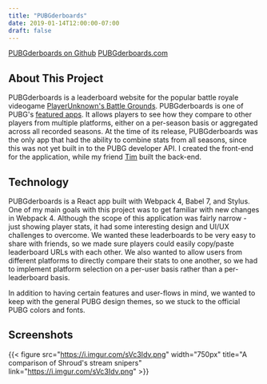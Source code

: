 ```yaml
---
title: "PUBGderboards"
date: 2019-01-14T12:00:00-07:00
draft: false
---
```


[PUBGderboards on Github](https://github.com/timendez/pubg-leaderboards)
[PUBGderboards.com](https://www.pubgderboards.com/)

## About This Project

PUBGderboards is a leaderboard website for the popular battle royale videogame [PlayerUnknown's Battle Grounds](https://www.pubg.com/). PUBGderboards is one of PUBG's [featured apps](https://developer.pubg.com/featured_apps?locale=en). It allows players to see how they compare to other players from multiple platforms, either on a per-season basis or aggregated across all recorded seasons. At the time of its release, PUBGderboards was the only app that had the ability to combine stats from all seasons, since this was not yet built in to the PUBG developer API. I created the front-end for the application, while my friend [Tim](https://github.com/timendez) built the back-end.

## Technology

PUBGderboards is a React app built with Webpack 4, Babel 7, and Stylus. One of my main goals with this project was to get familiar with new changes in Webpack 4. Although the scope of this application was fairly narrow - just showing player stats, it had some interesting design and UI/UX challenges to overcome. We wanted these leaderboards to be very easy to share with friends, so we made sure players could easily copy/paste leaderboard URLs with each other. We also wanted to allow users from different platforms to directly compare their stats to one another, so we had to implement platform selection on a per-user basis rather than a per-leaderboard basis.

In addition to having certain features and user-flows in mind, we wanted to keep with the general PUBG design themes, so we stuck to the official PUBG colors and fonts.

## Screenshots

{{< figure src="https://i.imgur.com/sVc3Idv.png" width="750px" title="A comparison of Shroud's stream snipers" link="https://i.imgur.com/sVc3Idv.png" >}}
